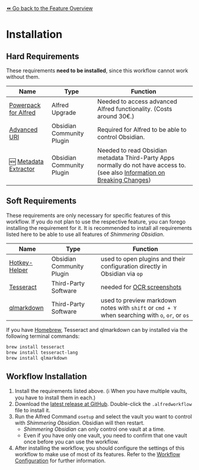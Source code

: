 [⏪ Go back to the Feature Overview](https://github.com/chrisgrieser/shimmering-obsidian/blob/main/README.md#feature-overview)

# Installation

## Hard Requirements
These requirements **need to be installed**, since this workflow cannot work without them.

| Name                                                                       | Type                      | Function                                                                                                                                                                          |
| -------------------------------------------------------------------------- | ------------------------- | --------------------------------------------------------------------------------------------------------------------------------------------------------------------------------- |
| [Powerpack for Alfred](https://www.alfredapp.com/powerpack/)               | Alfred Upgrade            | Needed to access advanced Alfred functionality. (Costs around 30€.)                                                                                                               |
| [Advanced URI](https://github.com/Vinzent03/obsidian-advanced-uri)         | Obsidian Community Plugin | Required for Alfred to be able to control Obsidian.                                                                                                                               |
| 🆕 [Metadata Extractor](https://github.com/kometenstaub/metadata-extractor) | Obsidian Community Plugin | Needed to read Obsidian metadata Third-Party Apps normally do not have access to. (see also [Information on Breaking Changes](Breaking%20Changes.md#New-Requirement)) |

## Soft Requirements
These requirements are only necessary for specific features of this workflow. If you do not plan to use the respective feature, you can forego installing the requirement for it. It is recommended to install all requirements listed here to be able to use all features of _Shimmering Obsidian_.

| Name                                                                   | Type                      | Function                                                                                        |
| ---------------------------------------------------------------------- | ------------------------- | ----------------------------------------------------------------------------------------------- |
| [Hotkey-Helper](https://github.com/pjeby/hotkey-helper)                | Obsidian Community Plugin | used to open plugins and their configuration directly in Obsidian via `op`                      |
| [Tesseract](https://tesseract-ocr.github.io/tessdoc/Installation.html) | Third-Party Software      | needed for [OCR screenshots](Utility%20Features.md#OCR-Screenshots)                                                                  |
| [qlmarkdown](https://github.com/toland/qlmarkdown/)                    | Third-Party Software      | used to preview markdown notes with `shift` or `cmd + Y` when searching with `o`, `or`, or `os` |

If you have [Homebrew](https://brew.sh/), Tesseract and qlmarkdown can by installed via the following terminal commands:

```bash
brew install tesseract
brew install tesseract-lang
brew install qlmarkdown
```

## Workflow Installation
1. Install the requirements listed above. (ℹ️ When you have multiple vaults, you have to install them in each.)
2. Download the [latest release at GitHub](https://github.com/chrisgrieser/shimmering-obsidian/releases/latest). Double-click the `.alfredworkflow` file to install it.
3. Run the Alfred Command `osetup` and select the vault you want to control with _Shimmering Obsidian_. Obsidian will then restart.
	- _Shimmering Obsidian_ can only control one vault at a time.
	- Even if you have only one vault, you need to confirm that one vault once before you can use the workflow.
5. After installing the workflow, you should configure the settings of this workflow to make use of most of its features. Refer to the [Workflow Configuration](Workflow%20Configuration.md) for further information.
